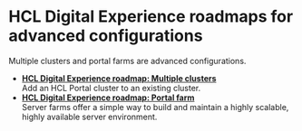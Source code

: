 # HCL Digital Experience roadmaps for advanced configurations

Multiple clusters and portal farms are advanced configurations.

-   **[HCL Digital Experience roadmap: Multiple clusters](rm_production_mult_clusters.md)**  
Add an HCL Portal cluster to an existing cluster.
-   **[HCL Digital Experience roadmap: Portal farm](rm_production_farm.md)**  
Server farms offer a simple way to build and maintain a highly scalable, highly available server environment.



